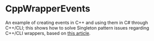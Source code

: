 # CppWrapperEvents

An example of creating events in C++ and using them in C# through C++/CLI; this shows how to solve Singleton pattern issues regarding C++/CLI wrappers, based on [this article](https://www.red-gate.com/simple-talk/dotnet/net-development/creating-ccli-wrapper/).

